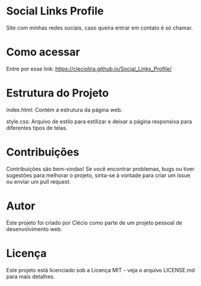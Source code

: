 # Social Links Profile
 Site com minhas redes sociais, caso queira entrar em contato é só chamar.

# Como acessar
Entre por esse link: https://cleciolira.github.io/Social_Links_Profile/

# Estrutura do Projeto
index.html: Contém a estrutura da página web.

style.css: Arquivo de estilo para estilizar e deixar a página responsiva para diferentes tipos de telas.

# Contribuições
Contribuições são bem-vindas! Se você encontrar problemas, bugs ou tiver sugestões para melhorar o projeto, sinta-se à vontade para criar um issue ou enviar um pull request.

# Autor
Este projeto foi criado por Clécio como parte de um projeto pessoal de desenvolvimento web.

# Licença
Este projeto está licenciado sob a Licença MIT - veja o arquivo LICENSE.md para mais detalhes.
